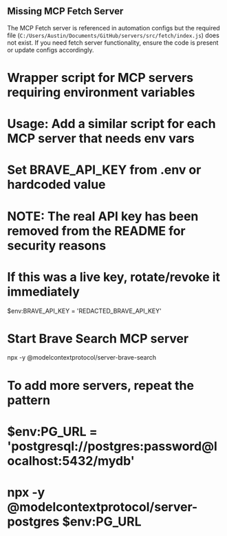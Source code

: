 ## Missing MCP Fetch Server

The MCP Fetch server is referenced in automation configs but the required file (`C:/Users/Austin/Documents/GitHub/servers/src/fetch/index.js`) does not exist. If you need fetch server functionality, ensure the code is present or update configs accordingly.

# Wrapper script for MCP servers requiring environment variables

# Usage: Add a similar script for each MCP server that needs env vars

# Set BRAVE_API_KEY from .env or hardcoded value

# NOTE: The real API key has been removed from the README for security reasons

# If this was a live key, rotate/revoke it immediately

$env:BRAVE_API_KEY = 'REDACTED_BRAVE_API_KEY'

# Start Brave Search MCP server

npx -y @modelcontextprotocol/server-brave-search

# To add more servers, repeat the pattern

# $env:PG_URL = 'postgresql://postgres:password@localhost:5432/mydb'

# npx -y @modelcontextprotocol/server-postgres $env:PG_URL
